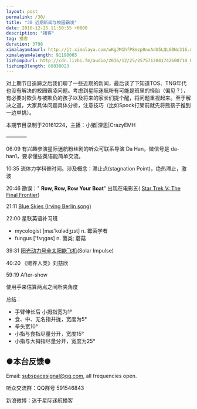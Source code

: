 ```yaml
---
layout: post
permalink: /30/
title: "30 近期新闻与校园霸凌"
date: 2016-12-25 11:50:55 +0800
description: "播客"
tag: 播客 
duration: 3798
ximalayam4aurl: http://jt.ximalaya.com/wKgJM1hfP8mzp0nuAdU5LQLG0Nc316.m4a?channel=rss&amp;album_id=3135361&amp;track_id=27518718&amp;uid=6418191&amp;jt=http://audio.xmcdn.com/group22/M09/FA/0A/wKgJM1hfP8mzp0nuAdU5LQLG0Nc316.m4a
ximalayam4alength: 91190005
lizhimp3url: http://cdn.lizhi.fm/audio/2016/12/25/2575712041742600710_hd.mp3
lizhimp3length: 60830023
---   
```


对上期节目追踪之后我们聊了一些近期的新闻，最后谈了下知道TOS、TNG年代也没有解决的校园霸凌问题。考虑到星际迷航粉有可能是班里的怪胎（偏见？），有必要对欺负与被欺负的孩子以及将来的家长们提个醒，将问题重视起来。至于解决之道，大家具体问题具体分析，注意技巧（比如Spock打架前就先将熊孩子推到一边单挑）。

本期节目录制于20161224，主播：小猪\|深思\|CrazyEMH

————

06:09 有兴趣参演星际迷航粉丝剧的听众可联系导演 Da Han，微信号是 da-han1，要求懂些英语能简单交流。

10:35 流体力学科普时间。涉及概念：滞止点(stagnation Point)，绝热滞止，激波

20:46 勘误：&quot; **Row, Row, Row Your Boat**&quot; 出现在电影五( [Star Trek V: The Final Frontier](http://memory-alpha.wikia.com/wiki/Star_Trek_V:_The_Final_Frontier))

21:11 [Blue Skies (Irving Berlin song)](https://en.wikipedia.org/wiki/Blue_Skies_(Irving_Berlin_song))

22:00  星联英语补习班

* mycologist [maɪ&#39;kɑlədʒɪst] n.  霉菌学者
* fungus [&#39;fʌŋgəs] n.  菌类; 蘑菇

39:31 [阳光动力号全太阳能飞机](https://zh.wikipedia.org/wiki/%E9%99%BD%E5%85%89%E5%8B%95%E5%8A%9B%E8%99%9F)(Solar Impulse)

40:20 《赡养人类》刘慈欣

59:19 After-show

使用手来估算两点之间所夹角度

总结：

* 手臂伸长后 小拇指宽为1°
* 食、中、无名指并拢，宽度为5°
* 拳头宽10°
* 小指与食指尽量分开，宽度15°
* 小指与大拇指尽量分开，宽度为25°

## ●本台反馈●

Email: [subspacesignal@qq.com](mailto:subspacesignal@qq.com), all frequencies open.

听众交流群：QQ群号 591546843

新浪微博：迷于星际迷航播客